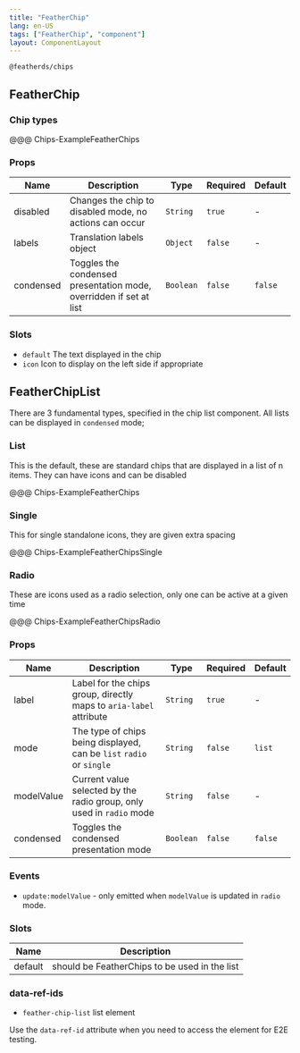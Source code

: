 ```yaml
---
title: "FeatherChip"
lang: en-US
tags: ["FeatherChip", "component"]
layout: ComponentLayout
---
```


`@featherds/chips`

## FeatherChip

### Chip types

@@@ Chips-ExampleFeatherChips


### Props

| Name      | Description                                                        | Type      | Required | Default |
| --------- | ------------------------------------------------------------------ | --------- | -------- | ------- |
| disabled  | Changes the chip to disabled mode, no actions can occur            | `String`  | `true`   | -       |
| labels    | Translation labels object                                          | `Object`  | `false`  | -       |
| condensed | Toggles the condensed presentation mode, overridden if set at list | `Boolean` | `false`  | `false` |

### Slots

- `default` The text displayed in the chip
- `icon` Icon to display on the left side if appropriate

## FeatherChipList

There are 3 fundamental types, specified in the chip list component. All lists can be displayed in `condensed` mode;

### List

This is the default, these are standard chips that are displayed in a list of n items. They can have icons and can be disabled

@@@ Chips-ExampleFeatherChips

### Single

This for single standalone icons, they are given extra spacing

@@@ Chips-ExampleFeatherChipsSingle

### Radio

These are icons used as a radio selection, only one can be active at a given time

@@@ Chips-ExampleFeatherChipsRadio


### Props

| Name       | Description                                                          | Type      | Required | Default |
| ---------- | -------------------------------------------------------------------- | --------- | -------- | ------- |
| label      | Label for the chips group, directly maps to `aria-label` attribute   | `String`  | `true`   | -       |
| mode       | The type of chips being displayed, can be `list` `radio` or `single` | `String`  | `false`  | `list`  |
| modelValue | Current value selected by the radio group, only used in `radio` mode | `String`  | `false`  | -       |
| condensed  | Toggles the condensed presentation mode                              | `Boolean` | `false`  | `false` |

### Events

- `update:modelValue` - only emitted when `modelValue` is updated in `radio` mode.

### Slots

| Name    | Description                                   |
| ------- | --------------------------------------------- |
| default | should be FeatherChips to be used in the list |

### data-ref-ids

- `feather-chip-list` list element

Use the `data-ref-id` attribute when you need to access the element for E2E testing.
